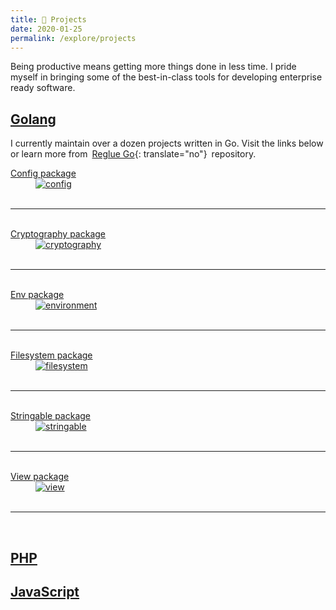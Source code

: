```yaml
---
title: 💼 Projects
date: 2020-01-25
permalink: /explore/projects
---
```


Being productive means getting more things done in less time. I pride myself in bringing some of the best-in-class tools for developing enterprise ready software.

## <a href="https://reglue4go.github.io" target="_blank">Golang</a>

I currently maintain over a dozen projects written in Go. Visit the links below or learn more from&ensp;[Reglue Go](https://reglue4go.github.io){: translate="no"}&ensp;repository.

<dl>
  <dt>
  	<a href="https://reglue4go.github.io/config/" target="_blank">Config package</a>
 	<br/>
  </dt>
  <dd class="margin-0">
	<a href="https://reglue4go.github.io/config/" target="_blank">
		<img src="{{ '/assets/img/reglue4goConfig.png' | relative_url }}" alt="config" />
	</a>
  </dd>
  <br/><hr/><br/>

  <dt>
    <a href="https://reglue4go.github.io/cryptography/" target="_blank">Cryptography package</a>
  <br/>
  </dt>
  <dd class="margin-0">
  <a href="https://reglue4go.github.io/cryptography/" target="_blank">
    <img src="{{ '/assets/img/reglue4goCryptography.png' | relative_url }}" alt="cryptography" />
  </a>
  </dd>
  <br/><hr/><br/>

  <dt>
  	<a href="https://reglue4go.github.io/env/" target="_blank">Env package</a>
  	<br/>
  </dt>
  <dd class="margin-0">
	<a href="https://reglue4go.github.io/env/" target="_blank">
		<img src="{{ '/assets/img/reglue4goEnvironment.png' | relative_url }}" alt="environment" />
	</a>
  </dd>
  <br/><hr/><br/>

  <dt>
    <a href="https://reglue4go.github.io/filesystem/" target="_blank">Filesystem package</a>
  <br/>
  </dt>
  <dd class="margin-0">
  <a href="https://reglue4go.github.io/filesystem/" target="_blank">
    <img src="{{ '/assets/img/reglue4goFilesystem.png' | relative_url }}" alt="filesystem" />
  </a>
  </dd>
  <br/><hr/><br/>

  <dt>
  	<a href="https://reglue4go.github.io/stringable/" target="_blank">Stringable package</a>
 	<br/>
  </dt>
  <dd class="margin-0">
	<a href="https://reglue4go.github.io/stringable/" target="_blank">
		<img src="{{ '/assets/img/reglue4goStringable.png' | relative_url }}" alt="stringable" />
	</a>
  </dd>
  <br/><hr/><br/>

  <dt>
  	<a href="https://reglue4go.github.io/view/" target="_blank">View package</a>
 	<br/>
  </dt>
  <dd class="margin-0">
	<a href="https://reglue4go.github.io/view/" target="_blank">
		<img src="{{ '/assets/img/reglue4goView.png' | relative_url }}" alt="view" />
	</a>
  </dd>
  <br/><hr/><br/>

</dl>

## <a href="https://github.com/reglue4php" target="_blank">PHP</a>

## <a href="https://github.com/reglue4js" target="_blank">JavaScript</a>
